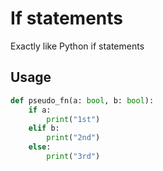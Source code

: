 # If statements

Exactly like Python if statements

## Usage

```python
def pseudo_fn(a: bool, b: bool):
    if a:
        print("1st")
    elif b:
        print("2nd")
    else:
        print("3rd")
```